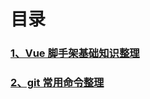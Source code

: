 # 目录

### [1、Vue 脚手架基础知识整理](https://note.longdada.me/vue-cli.html)

### [2、git 常用命令整理](https://note.longdada.me/git.html)
